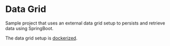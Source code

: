 # Data Grid
Sample project that uses an external data grid setup to persists and retrieve data using SpringBoot.

The data grid setup is [dockerized](./docker/compose/docker-compose.yml).